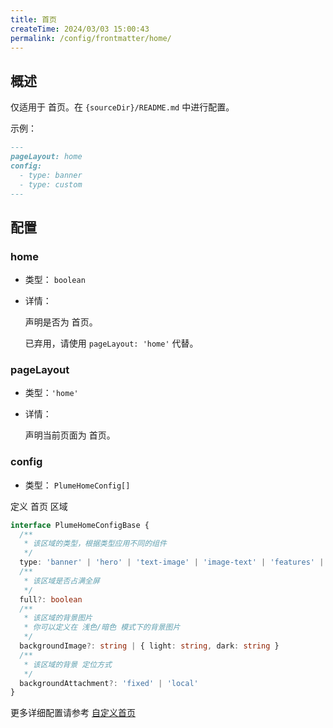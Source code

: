 ```yaml
---
title: 首页
createTime: 2024/03/03 15:00:43
permalink: /config/frontmatter/home/
---
```


## 概述

仅适用于 首页。在 `{sourceDir}/README.md` 中进行配置。

示例：

```md
---
pageLayout: home
config:
  - type: banner
  - type: custom
---
```

## 配置

### home <Badge type="warning" text="弃用" />

- 类型： `boolean`
- 详情：

  声明是否为 首页。

  已弃用，请使用 `pageLayout: 'home'` 代替。

### pageLayout

- 类型：`'home'`
- 详情：

  声明当前页面为 首页。

### config

- 类型： `PlumeHomeConfig[]`

定义 首页 区域

```ts
interface PlumeHomeConfigBase {
  /**
   * 该区域的类型，根据类型应用不同的组件
   */
  type: 'banner' | 'hero' | 'text-image' | 'image-text' | 'features' | 'profile' | 'custom' | string
  /**
   * 该区域是否占满全屏
   */
  full?: boolean
  /**
   * 该区域的背景图片
   * 你可以定义在 浅色/暗色 模式下的背景图片
   */
  backgroundImage?: string | { light: string, dark: string }
  /**
   * 该区域的背景 定位方式
   */
  backgroundAttachment?: 'fixed' | 'local'
}
```

更多详细配置请参考 [自定义首页](../../guide/自定义首页.md)
